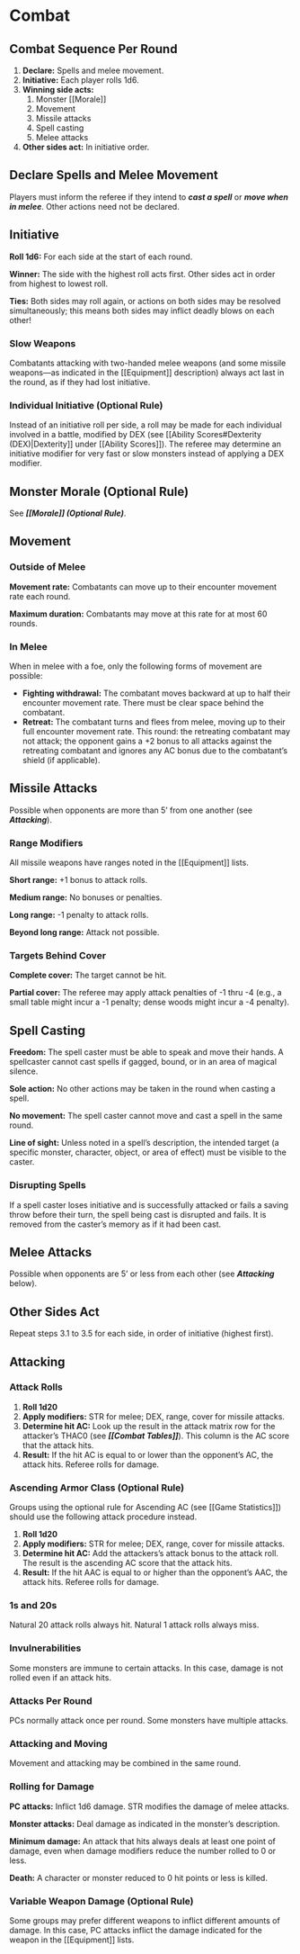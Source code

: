 # Combat

## Combat Sequence Per Round

1. **Declare:** Spells and melee movement.
2. **Initiative:** Each player rolls 1d6.
3. **Winning side acts:**
   1. Monster [[Morale]]
   2. Movement
   3. Missile attacks
   4. Spell casting
   5. Melee attacks
4. **Other sides act:** In initiative order.

## Declare Spells and Melee Movement

Players must inform the referee if they intend to ***cast a spell*** or ***move when in melee***. Other actions need not be declared.

## Initiative

**Roll 1d6:** For each side at the start of each round.

**Winner:** The side with the highest roll acts first. Other sides act in order from highest to lowest roll.

**Ties:** Both sides may roll again, or actions on both sides may be resolved simultaneously; this means both sides may inflict deadly blows on each other!

### Slow Weapons

Combatants attacking with two-handed melee weapons (and some missile weapons—as indicated in the [[Equipment]] description) always act last in the round, as if they had lost initiative.

### Individual Initiative (Optional Rule)

Instead of an initiative roll per side, a roll may be made for each individual involved in a battle, modified by DEX (see [[Ability Scores#Dexterity (DEX)|Dexterity]] under [[Ability Scores]]). The referee may determine an initiative modifier for very fast or slow monsters instead of applying a DEX modifier.

## Monster Morale (Optional Rule)

See ***[[Morale]] (Optional Rule)***.

## Movement

### Outside of Melee

**Movement rate:** Combatants can move up to their encounter movement rate each round.

**Maximum duration:** Combatants may move at this rate for at most 60 rounds.

### In Melee

When in melee with a foe, only the following forms of movement are possible:

- **Fighting withdrawal:** The combatant moves backward at up to half their encounter movement rate. There must be clear space behind the combatant.
- **Retreat:** The combatant turns and flees from melee, moving up to their full encounter movement rate. This round: the retreating combatant may not attack; the opponent gains a +2 bonus to all attacks against the retreating combatant and ignores any AC bonus due to the combatant’s shield (if applicable).

## Missile Attacks

Possible when opponents are more than 5’ from one another (see ***Attacking***).

### Range Modifiers

All missile weapons have ranges noted in the [[Equipment]] lists.

**Short range:** +1 bonus to attack rolls.

**Medium range:** No bonuses or penalties.

**Long range:** -1 penalty to attack rolls.

**Beyond long range:** Attack not possible.

### Targets Behind Cover

**Complete cover:** The target cannot be hit.

**Partial cover:** The referee may apply attack penalties of -1 thru -4 (e.g., a small table might incur a -1 penalty; dense woods might incur a -4 penalty).

## Spell Casting

**Freedom:** The spell caster must be able to speak and move their hands. A spellcaster cannot cast spells if gagged, bound, or in an area of magical silence.

**Sole action:** No other actions may be taken in the round when casting a spell.

**No movement:** The spell caster cannot move and cast a spell in the same round.

**Line of sight:** Unless noted in a spell’s description, the intended target (a specific monster, character, object, or area of effect) must be visible to the caster.

### Disrupting Spells

If a spell caster loses initiative and is successfully attacked or fails a saving throw before their turn, the spell being cast is disrupted and fails. It is removed from the caster’s memory as if it had been cast.

## Melee Attacks

Possible when opponents are 5’ or less from each other (see ***Attacking*** below).

## Other Sides Act

Repeat steps 3.1 to 3.5 for each side, in order of initiative (highest first).

## Attacking

### Attack Rolls

1. **Roll 1d20**
2. **Apply modifiers:** STR for melee; DEX, range, cover for missile attacks.
3. **Determine hit AC:** Look up the result in the attack matrix row for the attacker’s THAC0 (see ***[[Combat Tables]]***). This column is the AC score that the attack hits.
4. **Result:** If the hit AC is equal to or lower than the opponent’s AC, the attack hits. Referee rolls for damage.

### Ascending Armor Class (Optional Rule)

Groups using the optional rule for Ascending AC (see [[Game Statistics]]) should use the following attack procedure instead.

1. **Roll 1d20**
2. **Apply modifiers:** STR for melee; DEX, range, cover for missile attacks.
3. **Determine hit AC:** Add the attackers’s attack bonus to the attack roll. The result is the ascending AC score that the attack hits.
4. **Result:** If the hit AAC is equal to or higher than the opponent’s AAC, the attack hits. Referee rolls for damage.

### 1s and 20s

Natural 20 attack rolls always hit. Natural 1 attack rolls always miss.

### Invulnerabilities

Some monsters are immune to certain attacks. In this case, damage is not rolled even if an attack hits.

### Attacks Per Round

PCs normally attack once per round. Some monsters have multiple attacks.

### Attacking and Moving

Movement and attacking may be combined in the same round.

### Rolling for Damage

**PC attacks:** Inflict 1d6 damage. STR modifies the damage of melee attacks.

**Monster attacks:** Deal damage as indicated in the monster’s description.

**Minimum damage:** An attack that hits always deals at least one point of damage, even when damage modifiers reduce the number rolled to 0 or less.

**Death:** A character or monster reduced to 0 hit points or less is killed.

### Variable Weapon Damage (Optional Rule)

Some groups may prefer different weapons to inflict different amounts of damage. In this case, PC attacks inflict the damage indicated for the weapon in the [[Equipment]] lists.